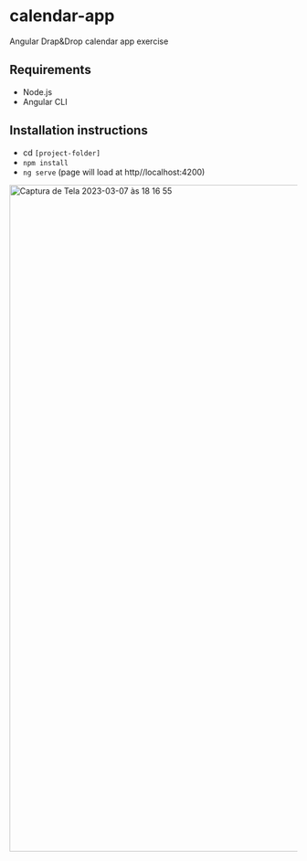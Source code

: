 # calendar-app

Angular Drap&amp;Drop calendar app exercise

## Requirements
  - Node.js
  - Angular CLI
 
## Installation instructions
  - cd `[project-folder]`
  - `npm install`
  - `ng serve` (page will load at http//localhost:4200)

<img width="1167" alt="Captura de Tela 2023-03-07 às 18 16 55" src="https://user-images.githubusercontent.com/95136457/223716725-b7081898-fd2c-4277-810a-93fb71bd006d.png">


